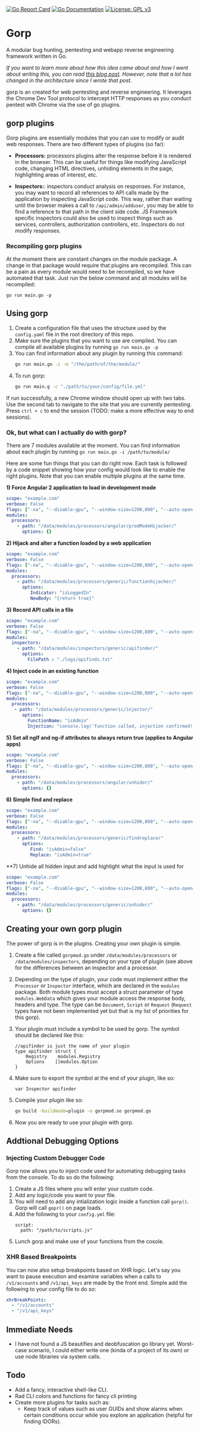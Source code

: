 [![Go Report Card](https://goreportcard.com/badge/github.com/DharmaOfCode/gorp)](https://goreportcard.com/report/github.com/DharmaOfCode/gorp)
[![Go Documentation](http://godoc.org/github.com/DharmaOfCode/gorp?status.svg)](http://godoc.org/github.com/DharmaOfCode/gorp)
[![License: GPL v3](https://img.shields.io/badge/License-GPL%20v3-blue.svg)](https://www.gnu.org/licenses/gpl-3.0)

# Gorp
A modular bug hunting, pentesting and webapp reverse engineering framework written in Go.

_If you want to learn more about how this idea came about and how I went about writing this, you can read [this blog post](https://codedharma.com/posts/chrome-devtools-fun-with-golang/). However, note that a lot has changed in the architecture since I wrote that post._

gorp is an created for web pentesting and reverse engineering. It leverages the Chrome Dev Tool protocol to intercept HTTP responses as you conduct pentest with Chrome via the use of go plugins.

## gorp plugins
Gorp plugins are essentially modules that you can use to modify or audit web responses. There are two different types of plugins (so far):

- **Processors:** processors plugins alter the response before it is rendered in the browser. This can be useful for things like modifying JavaScript code, changing HTML directives, unhiding elements in the page, highlighting areas of interest, etc.

- **Inspectors:**: inspectors conduct  analysis on responses. For instance, you may want to record all references to API calls made by the application by inspecting JavaScript code. This way, rather than waiting until the browser makes a call to `/api/admin/adduser`, you may be able to find a reference to that path in the client side code. JS Framework specific inspectors could also be used to inspect things such as services, controllers, authorization controllers, etc. Inspectors do not modify responses.


### Recompiling gorp plugins
At the moment there are constant changes on the module package. A change in that package would require that plugins are recompiled. This can be a pain as every module would need to be recompiled, so we have automated that task. Just run the below command and all modules will be recompiled:

```shell
go run main.go -p
```

## Using gorp
1. Create a configuration file that uses the structure used by the `config.yaml` file in the root directory of this repo.
2. Make sure the plugins that you want to use are compiled. You can compile all available plugins by running `go run main.go -p`
3. You can find information about any plugin by running this command:
   ```bash
   go run main.go -i -m "/the/path/of/the/module/"
   ```
4. To run gorp:
   ```bash
   go run main.g -c "./path/to/your/config/file.yml"
   ```
   
If run successfully, a new Chrome window should open up with two tabs. Use the second tab to navigate to the site that you are currently pentesting. Press `ctrl + c` to end the session (TODO: make a more effective way to end sessions).

### Ok, but what can I actually do with gorp?

There are 7 modules available at the moment. You can find information about each plugin by running `go run main.go -i /path/to/module/`

Here are some fun things that you can do right now. Each task is followed by a code snippet showing how your config would look like to enable the right plugins. Note that you can enable multiple plugins at the same time.

**1) Force Angular 2 application to load in development mode**

```yaml
scope: "example.com"
verbose: False
flags: ["-na", "--disable-gpu", "--window-size=1200,800", "--auto-open-devtools-for-tabs","--disable-popup-blocking"]
modules:
  processors:
    - path: "/data/modules/processors/angular/prodModeHijacker/"
      options: {}
```

**2) Hijack and alter a function loaded by a web application**

```yaml
scope: "example.com"
verbose: False
flags: ["-na", "--disable-gpu", "--window-size=1200,800", "--auto-open-devtools-for-tabs","--disable-popup-blocking"]
modules:
  processors:
    - path: "/data/modules/processors/generic/functionhijacker/"
      options:
         Indicator: "isLoggedIn"
         NewBody: "{return true}"
```

**3) Record API calls in a file**

```yaml
scope: "example.com"
verbose: False
flags: ["-na", "--disable-gpu", "--window-size=1200,800", "--auto-open-devtools-for-tabs","--disable-popup-blocking"]
modules:
  inspectors:
    - path: "/data/modules/inspectors/generic/apifinder/"
      options:
        FilePath : "./logs/apifinds.txt"
```

**4) Inject code in an existing function**

```yaml
scope: "example.com"
verbose: False
flags: ["-na", "--disable-gpu", "--window-size=1200,800", "--auto-open-devtools-for-tabs","--disable-popup-blocking"]
modules:
  processors:
   - path: "/data/modules/processors/generic/injector/"
      options:
        FunctionName: "isAdmin"
        Injection: "console.log('function called, injection confirmed!');return true;"}
```

**5) Set all ngIf and ng-if attributes to always return true (applies to Angular apps)**

```yaml
scope: "example.com"
verbose: False
flags: ["-na", "--disable-gpu", "--window-size=1200,800", "--auto-open-devtools-for-tabs","--disable-popup-blocking"]
modules:
  processors:
    - path: "/data/modules/processors/angular/unhider/"
      options: {}
```


**6) Simple find and replace**

```yaml
scope: "example.com"
verbose: False
flags: ["-na", "--disable-gpu", "--window-size=1200,800", "--auto-open-devtools-for-tabs","--disable-popup-blocking"]
modules:
  processors:
    - path: "/data/modules/processors/generic/findreplace/"
      options:
         Find: "isAdmin=false"
         Replace: "isAdmin=true"
```

**7) Unhide all hidden input and add highlight what the input is used for

```yaml
scope: "example.com"
verbose: False
flags: ["-na", "--disable-gpu", "--window-size=1200,800", "--auto-open-devtools-for-tabs","--disable-popup-blocking"]
modules:
  processors:
    - path: "/data/modules/processors/generic/unhider/"
      options: {}
```

## Creating your own gorp plugin
The power of gorp is in the plugins. Creating your own plugin is simple.

1. Create a file called `gorpmod.go` under `/data/modules/processors` or `/data/modules/inspectors`, depending on your type of plugin (see above for the differences between an inspector and a processor.
2. Depending on the type of plugin, your code must implement either the `Processor` or `Inspector` interface, which are declared in the `modules` package. Both module types must accept a struct parameter of type `modules.WebData` which gives your module access the response body, headers and type. The type can be `Document`, `Script` or `Request` (`Request` types have not been implemented yet but that is my list of priorities for this gorp).
3. Your plugin must include a symbol to be used by gorp. The symbol should be declared like this:

   ```golang
   //apifinder is just the name of your plugin
   type apifinder struct {
       Registry    modules.Registry
       Options    []modules.Option
   }
   ```
4. Make sure to export the symbol at the end of your plugin, like so:

   ```golang
   var Inspector apifinder
   ```
 5. Compile your plugin like so:
 
    ```bash
    go build -buildmode=plugin -o gorpmod.so gorpmod.go
    ```
 6. Now you are ready to use your plugin with gorp. 
 
## Addtional Debugging Options

### Injecting Custom Debugger Code

Gorp now allows you to inject code used for automating debugging tasks from the console. To do so do the following:

1) Create a JS files where you will enter your custom code.
2) Add any logic/code you want to your file. 
3) You will need to add any intialization logic inside a function call `gorp()`. Gorp will call `gopr()` on page loads.
4) Add the following to your `config.yml` file:
    ```
    script:
      path: "/path/to/scripts.js"
    ```
5) Lunch gorp and make use of your functions from the cosole.

### XHR Based Breakpoints

You can now also setup breakpoints based on XHR logic. Let's say you want to pause execution and examine variables when a calls to `/v1/accounts` and `/v1/api_keys` are made by the front end. Simple add the following to your config file to do so:

```yaml
xhrBreakPoints:
  - "/v1/accounts"
  - "/v1/api_keys"
```

## Immediate Needs
- I have not found a JS beautifies and deobfuscation go library yet. Worst-case scenario, I could either write one (kinda of a project of its own) or use node libraries via system calls.

## Todo
 
 - Add a fancy, interactive shell-like CLI. 
 - Rad CLI colors and functions for fancy cli printing
 - Create more plugins for tasks such as:
     - Keep track of values such as user GUIDs and show alarms when certain conditions occur while you explore an application (helpful for finding IDORs).
